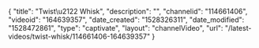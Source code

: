 {
    "title": "Twist\u2122 Whisk",
    "description": "",
    "channelid": "114661406",
    "videoid": "164639357",
    "date_created": "1528326311",
    "date_modified": "1528472861",
    "type": "captivate",
    "layout": "channelVideo",
    "url": "\/latest-videos\/twist-whisk\/114661406-164639357"
}